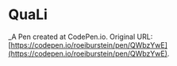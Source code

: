 # QuaLi
 _A Pen created at CodePen.io. Original URL: [https://codepen.io/roeiburstein/pen/QWbzYwE](https://codepen.io/roeiburstein/pen/QWbzYwE).

 